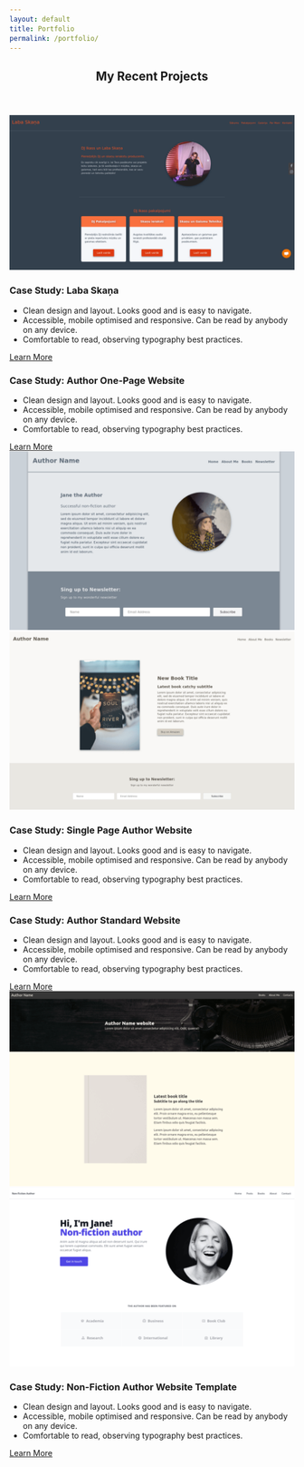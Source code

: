 ```yaml
---
layout: default
title: Portfolio
permalink: /portfolio/
---
```


<!-- section with case studies of recent projects -->
<section>
  <div class="content-wrapper">
    <header class="section-header">
      <h2>My Recent Projects</h2>
    </header>
    <div class="section-feature">
      <img src="/assets/images/laba-skana-main-thumb.png" alt="Case Study main image">
      <article>
        <h3>Case Study: Laba Skaņa</h3>
        <ul>
          <li>Clean design and layout. Looks good and is easy to navigate.</li>
          <li>Accessible, mobile optimised and responsive. Can be read by anybody on any device.</li>
          <li>Comfortable to read, observing typography best practices.</li>
        </ul>
        <a href="{{ site.baseurl }}/portfolio/case-study-laba-skana" class="btn btn-main">Learn More</a>
      </article>
    </div>
    <div class="section-feature">
      <article>
        <h3>Case Study: Author One-Page Website</h3>
        <ul>
          <li>Clean design and layout. Looks good and is easy to navigate.</li>
          <li>Accessible, mobile optimised and responsive. Can be read by anybody on any device.</li>
          <li>Comfortable to read, observing typography best practices.</li>
        </ul>
        <a href="{{ site.baseurl }}/portfolio/case-study-author-onepage" class="btn btn-main">Learn More</a>
      </article>
      <img src="/assets/images/author-one-page-template-hero-thumb.png" alt="Case Study main image">
    </div>
    <div class="section-feature">
      <img src="/assets/images/author-single-page-template-hero-thumb.png" alt="Case Study main image">
      <article>
        <h3>Case Study: Single Page Author Website</h3>
        <ul>
          <li>Clean design and layout. Looks good and is easy to navigate.</li>
          <li>Accessible, mobile optimised and responsive. Can be read by anybody on any device.</li>
          <li>Comfortable to read, observing typography best practices.</li>
        </ul>
        <a href="{{ site.baseurl }}/portfolio/case-study-author-singlepage" class="btn btn-main">Learn More</a>
      </article>
    </div>
    <div class="section-feature">
      <article>
        <h3>Case Study: Author Standard Website</h3>
        <ul>
          <li>Clean design and layout. Looks good and is easy to navigate.</li>
          <li>Accessible, mobile optimised and responsive. Can be read by anybody on any device.</li>
          <li>Comfortable to read, observing typography best practices.</li>
        </ul>
        <a href="{{ site.baseurl }}/portfolio/case-study-author-standard" class="btn btn-main">Learn More</a>
      </article>
      <img src="/assets/images/author-standard-hero-thumb.png" alt="Case Study main image">
    </div>
    <!-- non-fiction author website template -->
    <div class="section-feature">
      <img src="/assets/images/nonfiction-author-main-thumb.png" alt="Case Study main image">
      <article>
        <h3>Case Study: Non-Fiction Author Website Template</h3>
        <ul>
          <li>Clean design and layout. Looks good and is easy to navigate.</li>
          <li>Accessible, mobile optimised and responsive. Can be read by anybody on any device.</li>
          <li>Comfortable to read, observing typography best practices.</li>
        </ul>
        <a href="{{ site.baseurl }}/portfolio/case-study-nonfiction-author/" class="btn btn-main">Learn More</a>
      </article>
    </div>

  </div>
</section>

